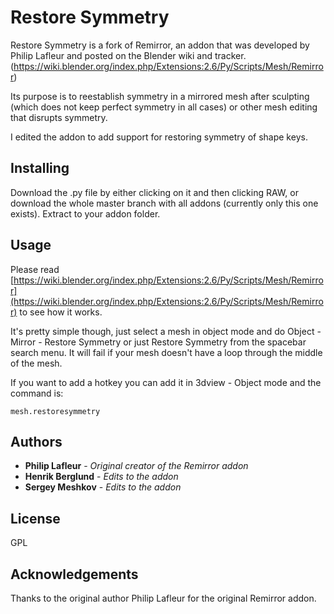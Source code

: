# Restore Symmetry

Restore Symmetry is a fork of Remirror, an addon that was developed by Philip Lafleur and posted on the Blender wiki and tracker. (https://wiki.blender.org/index.php/Extensions:2.6/Py/Scripts/Mesh/Remirror)

Its purpose is to reestablish symmetry in a mirrored mesh after sculpting (which does not keep perfect symmetry in all cases) or other mesh editing that disrupts symmetry. 

I edited the addon to add support for restoring symmetry of shape keys. 

## Installing

Download the .py file by either clicking on it and then clicking RAW, or download the whole master branch with all addons (currently only this one exists). Extract to your addon folder.


## Usage

Please read [https://wiki.blender.org/index.php/Extensions:2.6/Py/Scripts/Mesh/Remirror](https://wiki.blender.org/index.php/Extensions:2.6/Py/Scripts/Mesh/Remirror) to see how it works. 

It's pretty simple though, just select a mesh in object mode and do Object - Mirror - Restore Symmetry or just Restore Symmetry from the spacebar search menu. It will fail if your mesh doesn't have a loop through the middle of the mesh.

If you want to add a hotkey you can add it in 3dview - Object mode and the command is: 
```
mesh.restoresymmetry
```

## Authors

* **Philip Lafleur** - *Original creator of the Remirror addon*
* **Henrik Berglund** - *Edits to the addon*
* **Sergey Meshkov** - *Edits to the addon*
## License

GPL

## Acknowledgements

Thanks to the original author Philip Lafleur for the original Remirror addon.
